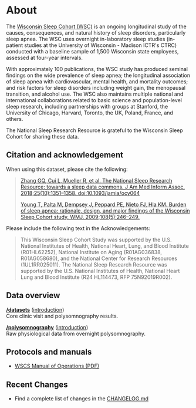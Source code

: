 # About

The [Wisconsin Sleep Cohort (WSC)](https://pophealth.wisc.edu/research/the-wisconsin-sleep-cohort/) is an ongoing longitudinal study of the causes, consequences, and natural history of sleep disorders, particularly sleep apnea. The WSC uses overnight in-laboratory sleep studies (in-patient studies at the University of Wisconsin - Madison ICTR's CTRC) conducted with a baseline sample of 1,500 Wisconsin state employees, assessed at four-year intervals.

With approximately 100 publications, the WSC study has produced seminal findings on the wide prevalence of sleep apnea; the longitudinal association of sleep apnea with cardiovascular, mental health, and mortality outcomes; and risk factors for sleep disorders including weight gain, the menopausal transition, and alcohol use. The WSC also maintains multiple national and international collaborations related to basic science and population-level sleep research, including partnerships with groups at Stanford, the University of Chicago, Harvard, Toronto, the UK, Poland, France, and others.

The National Sleep Research Resource is grateful to the Wisconsin Sleep Cohort for sharing these data.

## Citation and acknowledgement

When using this dataset, please cite the following:

> [Zhang GQ, Cui L, Mueller R, et al. The National Sleep Research Resource: towards a sleep data commons. J Am Med Inform Assoc. 2018;25(10):1351–1358. doi:10.1093/jamia/ocy064](https://pubmed.ncbi.nlm.nih.gov/29860441/)
>
> [Young T, Palta M, Dempsey J, Peppard PE, Nieto FJ, Hla KM. Burden of sleep apnea: rationale, design, and major findings of the Wisconsin Sleep Cohort study. WMJ. 2009;108(5):246–249.](https://pubmed.ncbi.nlm.nih.gov/19743755/)

Please include the following text in the Acknowledgements:

> This Wisconsin Sleep Cohort Study was supported by the U.S. National Institutes of Health, National Heart, Lung, and Blood Institute (R01HL62252), National Institute on Aging (R01AG036838, R01AG058680), and the National Center for Research Resources (1UL1RR025011). The National Sleep Research Resource was supported by the U.S. National Institutes of Health, National Heart Lung and Blood Institute (R24 HL114473, RFP 75N92019R002).

## Data overview

**[/datasets](:files_path:/datasets)** ([introduction](:pages_path:/dataset-introduction.md)) <br/> Core clinic visit and polysomnography results.

**[/polysomnography](:files_path:/polysomnography)** ([introduction](:pages_path:/polysomnography-introduction.md))<br/> Raw physiological data from overnight polysomnography.

## Protocols and manuals

- [WSCS Manual of Operations (PDF)](:files_path:/documentation?f=WSCS_Manual_of_Operations.pdf)

## Recent Changes

- Find a complete list of changes in the [CHANGELOG.md](:pages_path:/CHANGELOG.md)
